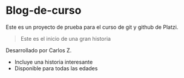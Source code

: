 # Blog-de-curso
Este es un proyecto de prueba para el curso de git y github de Platzi.

> Este es el inicio de una gran historia

Desarrollado por Carlos Z.

* Incluye una historia interesante
* Disponible para todas las edades